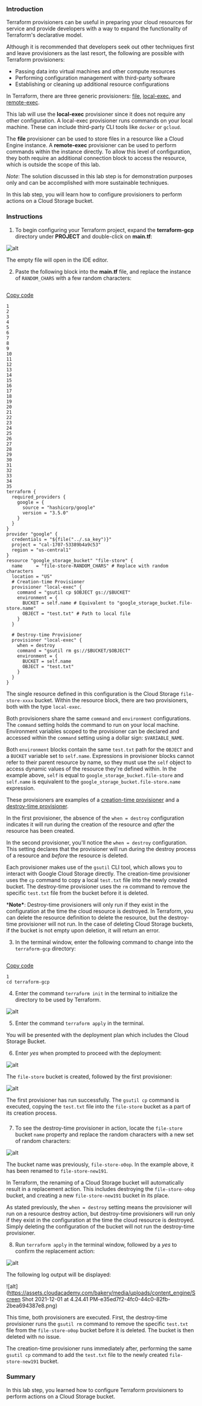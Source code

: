 ### Introduction

Terraform provisioners can be useful in preparing your cloud  resources for service and provide developers with a way to expand the  functionality of Terraform's declarative model.

Although it is recommended that developers seek out other techniques  first and leave provisioners as the last resort, the following are  possible with Terraform provisioners:

- Passing data into virtual machines and other compute resources
- Performing configuration management with third-party software
- Establishing or cleaning up additional resource configurations

In Terraform, there are three generic provisioners: [file](https://www.terraform.io/docs/language/resources/provisioners/file.html), [local-exec](https://www.terraform.io/docs/language/resources/provisioners/local-exec.html), and [remote-exec](https://www.terraform.io/docs/language/resources/provisioners/remote-exec.html).

This lab will use the **local-exec** provisioner since  it does not require any other configuration. A local-exec provisioner  runs commands on your local machine. These can include third-party CLI  tools like `docker` or `gcloud`.

The **file** provisioner can be used to store files in a resource like a Cloud Engine instance. A **remote-exec** provisioner can be used to perform commands within the instance  directly. To allow this level of configuration, they both require an  additional connection block to access the resource, which is outside the scope of this lab.

*Note*: The solution discussed in this lab step is for  demonstration purposes only and can be accomplished with more  sustainable techniques.

In this lab step, you will learn how to configure provisioners to perform actions on a Cloud Storage bucket.

 

### Instructions

1. To begin configuring your Terraform project, expand the **terraform-gcp** directory under **PROJECT** and double-click on **main.tf**:

![alt](https://assets.cloudacademy.com/bakery/media/uploads/content_engine/Screen%20Shot%202021-11-10%20at%204.54.27%20PM-33a7cf13-0966-4059-8d48-818850a76b83.png)

The empty file will open in the IDE editor.

 

2. Paste the following block into the **main.tf** file, and replace the instance of `RANDOM_CHARS` with a few random characters:

```bash

```

[Copy code](https://cloudacademy.com/lab/working-with-terraform-provisioners-in-gcp/creating-a-terraform-provisioner-in-gcp/?context_id=4773&context_resource=lp#)

```
1
2
3
4
5
6
7
8
9
10
11
12
13
14
15
16
17
18
19
20
21
22
23
24
25
26
27
28
29
30
31
32
33
34
35
terraform {
  required_providers {
    google = {
      source = "hashicorp/google"
      version = "3.5.0"
    }
  }
}
provider "google" {
  credentials = "${file("../.sa_key")}"
  project = "cal-1707-53389b4a9c53"
  region = "us-central1"
}
resource "google_storage_bucket" "file-store" {
  name     = "file-store-RANDOM_CHARS" # Replace with random characters
  location = "US"
  # Creation-time Provisioner
  provisioner "local-exec" {
    command = "gsutil cp $OBJECT gs://$BUCKET"
    environment = {
      BUCKET = self.name # Equivalent to "google_storage_bucket.file-store.name"
      OBJECT = "test.txt" # Path to local file
    }
  }
  
  # Destroy-time Provisioner
  provisioner "local-exec" {
    when = destroy
    command = "gsutil rm gs://$BUCKET/$OBJECT"
    environment = {
      BUCKET = self.name
      OBJECT = "test.txt"
    }
  }
}
```

The single resource defined in this configuration is the Cloud Storage `file-store-xxxx` bucket. Within the resource block, there are two provisioners, both with the type `local-exec`.

Both provisioners share the same `command` and `environment` configurations. The `command` setting holds the command to run on your local machine. Environment  variables scoped to the provisioner can be declared and accessed within  the `command` setting using a dollar sign: `$VARIABLE_NAME`.

Both `environment` blocks contain the same `test.txt` path for the `OBJECT` and a `BUCKET` variable set to `self.name`. Expressions in provisioner blocks cannot refer to their parent resource by name, so they must use the `self` object to access dynamic values of the resource they're defined within. In the example above, `self` is equal to `google_storage_bucket.file-store` and `self.name` is equivalent to the `google_storage_bucket.file-store.name` expression.

These provisioners are examples of a [creation-time provisioner](https://www.terraform.io/docs/language/resources/provisioners/syntax.html#creation-time-provisioners) and a [destroy-time provisioner](https://www.terraform.io/docs/language/resources/provisioners/syntax.html#destroy-time-provisioners).

In the first provisioner, the absence of the `when = destroy` configuration indicates it will run during the creation of the resource and *after* the resource has been created.

In the second provisioner, you'll notice the `when = destroy` configuration. This setting declares that the provisioner will run during the destroy process of a resource and *before* the resource is deleted.

Each provisioner makes use of the `gsutil` CLI tool, which allows you to interact with Google Cloud Storage directly. The creation-time provisioner uses the `cp` command to copy a local `test.txt` file into the newly created bucket. The destroy-time provisioner uses the `rm` command to remove the specific `test.txt` file from the bucket before it is deleted.

***Note\***: Destroy-time provisioners will only  run if they exist in the configuration at the time the cloud resource is destroyed. In Terraform, you can delete the resource definition to  delete the resource, but the destroy-time provisioner will not run. In  the case of deleting Cloud Storage buckets, if the bucket is not empty  upon deletion, it will return an error.

 

 

3. In the terminal window, enter the following command to change into the `terraform-gcp` directory:

```bash

```

[Copy code](https://cloudacademy.com/lab/working-with-terraform-provisioners-in-gcp/creating-a-terraform-provisioner-in-gcp/?context_id=4773&context_resource=lp#)

```
1
cd terraform-gcp
```

 

4. Enter the command `terraform init` in the terminal to initialize the directory to be used by Terraform.

![alt](https://assets.cloudacademy.com/bakery/media/uploads/content_engine/Screen%20Shot%202021-11-10%20at%205.52.47%20PM-bd4264fb-e3c2-46d6-adc1-43c312fd5a19.png)

 

5. Enter the command `terraform apply` in the terminal.

You will be presented with the deployment plan which includes the Cloud Storage Bucket.

 

6. Enter *yes* when prompted to proceed with the deployment:

![alt](https://assets.cloudacademy.com/bakery/media/uploads/content_engine/Screen%20Shot%202021-12-01%20at%204.11.03%20PM-34bfb7ca-c35d-48ab-b608-655c329d3296.png)

The `file-store` bucket is created, followed by the first provisioner:

![alt](https://assets.cloudacademy.com/bakery/media/uploads/content_engine/Screen%20Shot%202021-12-01%20at%204.22.38%20PM-a3dca6d4-9df2-4dbb-91e6-ea574d5fc892.png)

The first provisioner has run successfully. The `gsutil cp` command is executed, copying the `test.txt` file into the `file-store` bucket as a part of its creation process.

###  

7. To see the destroy-time provisioner in action, locate the `file-store` bucket `name` property and replace the random characters with a new set of random characters:

![alt](https://assets.cloudacademy.com/bakery/media/uploads/content_engine/Screen%20Shot%202021-12-01%20at%204.28.11%20PM-aac2a905-a57f-4458-ac34-e758faac187b.png)

The bucket name was previously, `file-store-o0op`. In the example above, it has been renamed to `file-store-new191`.

In Terraform, the renaming of a Cloud Storage bucket will  automatically result in a replacement action. This includes destroying  the `file-store-o0op` bucket, and creating a new `file-store-new191` bucket in its place.

As stated previously, the `when = destroy` setting means  the provisioner will run on a resource destroy action, but destroy-time  provisioners will run only if they exist in the configuration at the  time the cloud resource is destroyed. Simply deleting the configuration  of the bucket will not run the destroy-time provisioner.

 

8. Run `terraform apply` in the terminal window, followed by a *yes* to confirm the replacement action:

![alt](https://assets.cloudacademy.com/bakery/media/uploads/content_engine/Screen%20Shot%202021-12-01%20at%204.24.14%20PM-6c83bc3f-5b94-49af-9802-5b64c9c80bef.png)

The following log output will be displayed:

![alt](https://assets.cloudacademy.com/bakery/media/uploads/content_engine/Screen Shot 2021-12-01 at 4.24.41 PM-e35ed7f2-4fc0-44c0-82fb-2bea694387e8.png)

This time, both provisioners are executed. First, the destroy-time provisioner runs the `gsutil rm` command to remove the specific `test.txt` file from the `file-store-o0op` bucket before it is deleted. The bucket is then deleted with no issue.

The creation-time provisioner runs immediately after, performing the same `gsutil cp` command to add the `test.txt` file to the newly created `file-store-new191` bucket.

 

### Summary

In this lab step, you learned how to configure Terraform provisioners to perform actions on a Cloud Storage bucket.